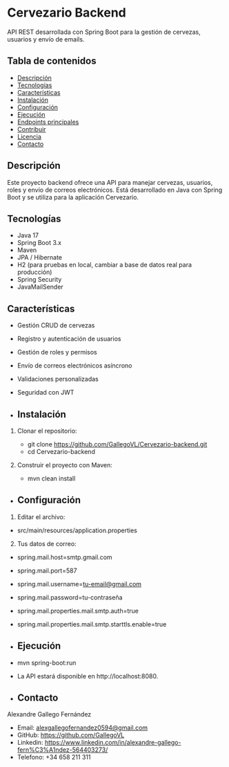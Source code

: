 # Cervezario Backend

API REST desarrollada con Spring Boot para la gestión de cervezas, usuarios y envío de emails.
## Tabla de contenidos

- [Descripción](#descripción)
- [Tecnologías](#tecnologías)
- [Características](#características)
- [Instalación](#instalación)
- [Configuración](#configuración)
- [Ejecución](#ejecución)
- [Endpoints principales](#endpoints-principales)
- [Contribuir](#contribuir)
- [Licencia](#licencia)
- [Contacto](#contacto)

## Descripción

Este proyecto backend ofrece una API para manejar cervezas, usuarios, roles y envío de correos electrónicos. Está desarrollado en Java con Spring Boot y se utiliza para la aplicación Cervezario.

## Tecnologías

- Java 17
- Spring Boot 3.x
- Maven
- JPA / Hibernate
- H2 (para pruebas en local, cambiar a base de datos real para producción)
- Spring Security
- JavaMailSender

## Características

- Gestión CRUD de cervezas
- Registro y autenticación de usuarios
- Gestión de roles y permisos
- Envío de correos electrónicos asíncrono
- Validaciones personalizadas
- Seguridad con JWT

- ## Instalación

1. Clonar el repositorio:

   - git clone https://github.com/GallegoVL/Cervezario-backend.git
   - cd Cervezario-backend

2. Construir el proyecto con Maven:

   - mvn clean install

- ## Configuración

1. Editar el archivo:

  - src/main/resources/application.properties

2. Tus datos de correo:

  - spring.mail.host=smtp.gmail.com
  - spring.mail.port=587
  - spring.mail.username=tu-email@gmail.com
  - spring.mail.password=tu-contraseña
  - spring.mail.properties.mail.smtp.auth=true
  - spring.mail.properties.mail.smtp.starttls.enable=true

  - ## Ejecución

   - mvn spring-boot:run
   - La API estará disponible en http://localhost:8080.

  - ## Contacto

  Alexandre Gallego Fernández
  - Email: alexgallegofernandez0594@gmail.com
  - GitHub: https://github.com/GallegoVL
  - Linkedin: https://www.linkedin.com/in/alexandre-gallego-fern%C3%A1ndez-564403273/
  - Telefono: +34 658 211 311
